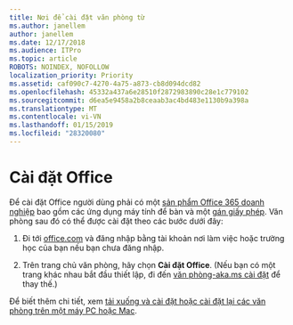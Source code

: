 ```yaml
---
title: Nơi để cài đặt văn phòng từ
ms.author: janellem
author: janellem
ms.date: 12/17/2018
ms.audience: ITPro
ms.topic: article
ROBOTS: NOINDEX, NOFOLLOW
localization_priority: Priority
ms.assetid: caf090c7-4270-4a75-a873-cb8d094dcd82
ms.openlocfilehash: 45332a437a6e28510f2872983890c28e1c779102
ms.sourcegitcommit: d6ea5e9458a2b8ceaab3ac4bd483e1130b9a398a
ms.translationtype: MT
ms.contentlocale: vi-VN
ms.lasthandoff: 01/15/2019
ms.locfileid: "28320080"
---
```

# <a name="install-office"></a>Cài đặt Office

Để cài đặt Office người dùng phải có một [sản phẩm Office 365 doanh nghiệp](https://support.office.com/article/f8ab5e25-bf3f-4a47-b264-174b1ee925fd.aspx) bao gồm các ứng dụng máy tính để bàn và một [gán giấy phép](https://docs.microsoft.com/office365/admin/subscriptions-and-billing/assign-licenses-to-users). Văn phòng sau đó có thể được cài đặt theo các bước dưới đây:
  
1. Đi tới [office.com](https://www.office.com) và đăng nhập bằng tài khoản nơi làm việc hoặc trường học của bạn nếu bạn chưa đăng nhập. 
    
2. Trên trang chủ văn phòng, hãy chọn **Cài đặt Office**. (Nếu bạn có một trang khác nhau bắt đầu thiết lập, đi đến [văn phòng-aka.ms cài đặt](https://aka.ms/office-install) để thay thế.) 
    
Để biết thêm chi tiết, xem [tải xuống và cài đặt hoặc cài đặt lại các văn phòng trên một máy PC hoặc Mac](https://support.office.com/article/4414eaaf-0478-48be-9c42-23adc4716658.aspx).
  

